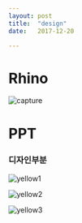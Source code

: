 ```yaml
---
layout: post
title:  "design"
date:   2017-12-20

---
```


# Rhino

![capture](https://raw.githubusercontent.com/suzishin/suzishin.github.io/ba93b048e4c3c45a705d9e541dcc7f1afa5befec/캡처.PNG)


# PPT
### 디자인부분

![yellow1](https://raw.githubusercontent.com/suzishin/suzishin.github.io/ba93b048e4c3c45a705d9e541dcc7f1afa5befec/슬라이드3.PNG)

![yellow2](https://raw.githubusercontent.com/suzishin/suzishin.github.io/ba93b048e4c3c45a705d9e541dcc7f1afa5befec/슬라이드4.PNG)

![yellow3](https://raw.githubusercontent.com/suzishin/suzishin.github.io/ba93b048e4c3c45a705d9e541dcc7f1afa5befec/슬라이드6.PNG)
